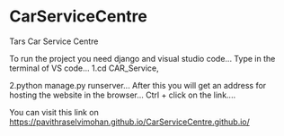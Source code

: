 # CarServiceCentre
Tars Car Service Centre 

To run the project you need django and visual studio code...
Type in the terminal of VS code...
1.cd CAR_Service, 

2.python manage.py runserver...
After this you will get an address for hosting the website in the browser...
Ctrl + click on the link....

You can visit this link on https://pavithraselvimohan.github.io/CarServiceCentre.github.io/
